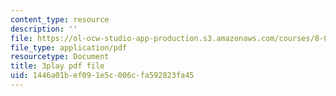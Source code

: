 ```yaml
---
content_type: resource
description: ''
file: https://ol-ocw-studio-app-production.s3.amazonaws.com/courses/8-01sc-classical-mechanics-fall-2016/1446a01bef091e5c006cfa592823fa45_WwvDJqtHNBU.pdf
file_type: application/pdf
resourcetype: Document
title: 3play pdf file
uid: 1446a01b-ef09-1e5c-006c-fa592823fa45
---
```

